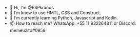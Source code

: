 - 👋 Hi, I’m @ESPkronos
- 👀 I’m know to use HMTL, CSS and Construct.
- 🌱 I’m currently learning Python, Javascript and Kotlin.
- 📫 How to reach me? WhatsApp: +55 11 932264811 or Discord: memeuzito#0956

<!---
ESPkronos/ESPkronos is a ✨ special ✨ repository because its `README.md` (this file) appears on your GitHub profile.
You can click the Preview link to take a look at your changes.
--->
